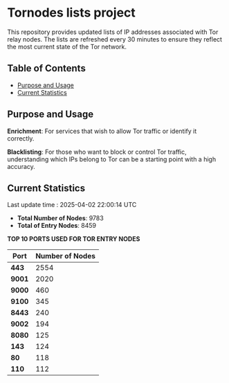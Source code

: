 # Tornodes lists project

This repository provides updated lists of IP addresses associated with Tor relay nodes. The lists are refreshed every 30 minutes to ensure they reflect the most current state of the Tor network.

## Table of Contents

- [Purpose and Usage](#purpose-and-usage)
- [Current Statistics](#current-statistics)


## Purpose and Usage

**Enrichment**: For services that wish to allow Tor traffic or identify it correctly.

**Blacklisting**: For those who want to block or control Tor traffic, understanding which IPs belong to Tor can be a starting point with a high accuracy.

## Current Statistics

Last update time : 2025-04-02 22:00:14 UTC

- **Total Number of Nodes**: 9783
- **Total of Entry Nodes**: 8459

**TOP 10 PORTS USED FOR TOR ENTRY NODES**

| **Port** | **Number of Nodes** |
|------|-----------------|
| **443**   | 2554  |
| **9001**   | 2020  |
| **9000**   | 460  |
| **9100**   | 345  |
| **8443**   | 240  |
| **9002**   | 194  |
| **8080**   | 125  |
| **143**   | 124  |
| **80**   | 118  |
| **110**   | 112  |

